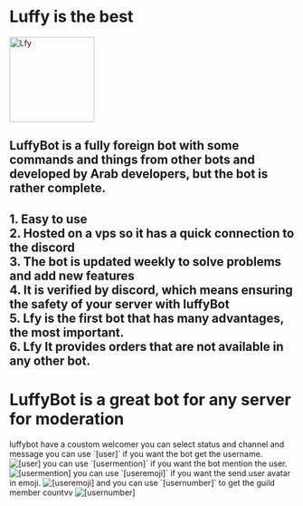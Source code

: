# Luffy is the best

<img alt="Lfy" width="150" height="150" src="https://cdn.discordapp.com/avatars/652156490819436544/315e971592329e6119f2dacec345d83d.png?size=1024">  


<h2>LuffyBot is a fully foreign bot with some commands and things from other bots and developed by Arab developers, but the bot is rather complete.
</h2>
<h2>1. Easy to use<br>
2. Hosted on a vps so it has a quick connection to the discord<br>
3. The bot is updated weekly to solve problems and add new features<br>
4. It is verified by discord, which means ensuring the safety of your server with luffyBot<br>
5. Lfy is the first bot that has many advantages, the most important.<br>
6. Lfy It provides orders that are not available in any other bot.<br>
</h2>
<h1>LuffyBot is a great bot for any server for moderation
</h1>
luffybot have a coustom welcomer you can select status and channel and message
you can use `[user]` if you want the bot get the username.
<img alt="[user]" src="https://prnt.sc/t0nykr">
you can use `[usermention]` if you want the bot mention the user.
<img alt="[usermention]" src="https://prnt.sc/t0o07r">
you can use `[useremoji]` if you want the send user avatar in emoji.
<img alt="[useremoji]" src="https://prnt.sc/t0nzro">
and you can use `[usernumber]` to get the guild member countvv
<img alt="[usernumber]" src="https://prnt.sc/t0o0ei">
